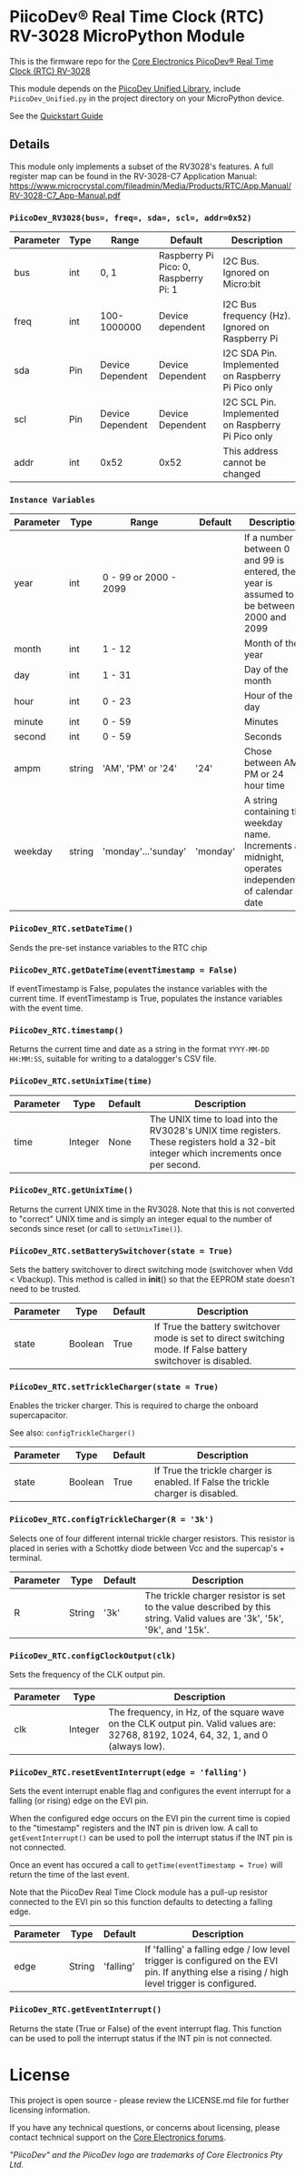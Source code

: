 # PiicoDev® Real Time Clock (RTC) RV-3028 MicroPython Module

<!-- TODO update link URL with CE SKU -->
<!-- TODO update link title -->
This is the firmware repo for the [Core Electronics PiicoDev® Real Time Clock (RTC) RV-3028](https://core-electronics.com.au/catalog/product/view/sku/CE08239)

This module depends on the [PiicoDev Unified Library](https://github.com/CoreElectronics/CE-PiicoDev-Unified), include `PiicoDev_Unified.py` in the project directory on your MicroPython device.

See the [Quickstart Guide](https://piico.dev/p19)

## Details

This module only implements a subset of the RV3028's features. A full register map can be found in the RV-3028-C7 Application Manual: https://www.microcrystal.com/fileadmin/Media/Products/RTC/App.Manual/RV-3028-C7_App-Manual.pdf

### `PiicoDev_RV3028(bus=, freq=, sda=, scl=, addr=0x52)`
Parameter | Type | Range            | Default                               | Description
--------- | ---- | ---------------- | ------------------------------------- | --------------------------------------------------
bus       | int  | 0, 1             | Raspberry Pi Pico: 0, Raspberry Pi: 1 | I2C Bus.  Ignored on Micro:bit
freq      | int  | 100-1000000      | Device dependent                      | I2C Bus frequency (Hz).  Ignored on Raspberry Pi
sda       | Pin  | Device Dependent | Device Dependent                      | I2C SDA Pin. Implemented on Raspberry Pi Pico only
scl       | Pin  | Device Dependent | Device Dependent                      | I2C SCL Pin. Implemented on Raspberry Pi Pico only
addr      | int  | 0x52             | 0x52                                  | This address cannot be changed

### `Instance Variables`
Parameter | Type   | Range                  | Default | Description
--------- | ------ | ---------------------- | ------- | --------------------------------------------------
year      | int    | 0 - 99  or 2000 - 2099 |         | If a number between 0 and 99 is entered, the year is assumed to be between 2000 and 2099
month     | int    | 1 - 12                 |         | Month of the year
day       | int    | 1 - 31                 |         | Day of the month
hour      | int    | 0 - 23                 |         | Hour of the day
minute    | int    | 0 - 59                 |         | Minutes
second    | int    | 0 - 59                 |         | Seconds
ampm      | string | 'AM', 'PM' or '24'     | '24'    | Chose between AM, PM or 24 hour time
weekday   | string | 'monday'...'sunday'    | 'monday'| A string containing the weekday name. Increments at midnight, operates independently of calendar date

### `PiicoDev_RTC.setDateTime()`

Sends the pre-set instance variables to the RTC chip

### `PiicoDev_RTC.getDateTime(eventTimestamp = False)`

If eventTimestamp is False, populates the instance variables with the current time.
If eventTimestamp is True, populates the instance variables with the event time.

### `PiicoDev_RTC.timestamp()`

Returns the current time and date as a string in the format `YYYY-MM-DD HH:MM:SS`, suitable for writing to a datalogger's CSV file.

### `PiicoDev_RTC.setUnixTime(time)`

Parameter | Type | Default | Description
--- | --- | --- | ---
time | Integer | None | The UNIX time to load into the RV3028's UNIX time registers. These registers hold a 32-bit integer which increments once per second.

### `PiicoDev_RTC.getUnixTime()`

Returns the current UNIX time in the RV3028. Note that this is not converted to "correct" UNIX time and is simply an integer equal to the number of seconds since reset (or call to `setUnixTime()`).

### `PiicoDev_RTC.setBatterySwitchover(state = True)`

Sets the battery switchover to direct switching mode (switchover when Vdd < Vbackup). This method is called in __init__() so that the EEPROM state doesn't need to be trusted.

Parameter | Type | Default | Description
--- | --- | --- | ---
state | Boolean | True | If True the battery switchover mode is set to direct switching mode. If False battery switchover is disabled.

### `PiicoDev_RTC.setTrickleCharger(state = True)`

Enables the tricker charger. This is required to charge the onboard supercapacitor.

See also: `configTrickleCharger()`

Parameter | Type | Default | Description
--- | --- | --- | ---
state | Boolean | True | If True the trickle charger is enabled. If False the trickle charger is disabled.

### `PiicoDev_RTC.configTrickleCharger(R = '3k')`

Selects one of four different internal trickle charger resistors. This resistor is placed in series with a Schottky diode between Vcc and the supercap's + terminal.

Parameter | Type | Default | Description
--- | --- | --- | ---
R | String | '3k' | The trickle charger resistor is set to the value described by this string. Valid values are '3k', '5k', '9k', and '15k'.

### `PiicoDev_RTC.configClockOutput(clk)`

Sets the frequency of the CLK output pin.

Parameter | Type | Description
--- | --- | ---
clk | Integer | The frequency, in Hz, of the square wave on the CLK output pin. Valid values are: 32768, 8192, 1024, 64, 32, 1, and 0 (always low).

### `PiicoDev_RTC.resetEventInterrupt(edge = 'falling')`

Sets the event interrupt enable flag and configures the event interrupt for a falling (or rising) edge on the EVI pin.

When the configured edge occurs on the EVI pin the current time is copied to the "timestamp" registers and the INT pin is driven low. A call to `getEventInterrupt()` can be used to poll the interrupt status if the INT pin is not connected.

Once an event has occured a call to `getTime(eventTimestamp = True)` will return the time of the last event.

Note that the PiicoDev Real Time Clock module has a pull-up resistor connected to the EVI pin so this function defaults to detecting a falling edge.

Parameter | Type | Default | Description
--- | --- | --- | ---
edge | String | 'falling' | If 'falling' a falling edge / low level trigger is configured on the EVI pin. If anything else a rising / high level trigger is configured.

### `PiicoDev_RTC.getEventInterrupt()`

Returns the state (True or False) of the event interrupt flag. This function can be used to poll the interrupt status if the INT pin is not connected.

# License
This project is open source - please review the LICENSE.md file for further licensing information.

If you have any technical questions, or concerns about licensing, please contact technical support on the [Core Electronics forums](https://forum.core-electronics.com.au/).

*\"PiicoDev\" and the PiicoDev logo are trademarks of Core Electronics Pty Ltd.*

